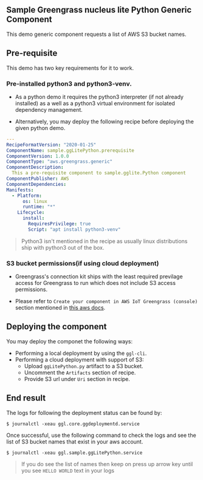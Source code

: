 ## Sample Greengrass nucleus lite Python Generic Component

This demo generic component requests a list of AWS S3 bucket names.

## Pre-requisite

This demo has two key requirements for it to work.

### Pre-installed python3 and python3-venv.

- As a python demo it requires the python3 interpreter (if not already
  installed) as a well as a python3 virtual environment for isolated dependency
  management.

- Alternatively, you may deploy the following recipe before deploying the given
  python demo.

```yaml
---
RecipeFormatVersion: "2020-01-25"
ComponentName: sample.ggLitePython.prerequisite
ComponentVersion: 1.0.0
ComponentType: "aws.greengrass.generic"
ComponentDescription:
  This a pre-requisite component to sample.gglite.Python component
ComponentPublisher: AWS
ComponentDependencies:
Manifests:
  - Platform:
      os: linux
      runtime: "*"
    Lifecycle:
      install:
        RequiresPrivilege: true
        Script: "apt install python3-venv"
```

> Python3 isn't mentioned in the recipe as usually linux distributions ship with
> python3 out of the box.

### S3 bucket permissions(if using cloud deployment)

- Greengrass's connection kit ships with the least required previlage access for
  Greengrass to run which does not include S3 access permissions.

- Please refer to `Create your component in AWS IoT Greengrass (console)`
  section mentioned in
  [this aws docs](https://docs.aws.amazon.com/greengrass/v2/developerguide/upload-first-component.html).

## Deploying the component

You may deploy the componet the following ways:

- Performing a local deployment by using the `ggl-cli`.
- Performing a cloud deployment with support of S3:
  - Upload `ggLitePython.py` artifact to a S3 bucket.
  - Uncomment the `Artifacts` section of recipe.
  - Provide S3 url under `Uri` section in recipe.

## End result

The logs for following the deployment status can be found by:

```shell
$ journalctl -xeau ggl.core.ggdeploymentd.service
```

Once successful, use the following command to check the logs and see the list of
S3 bucket names that exist in your aws account.

```shell
$ journalctl -xeau ggl.sample.ggLitePython.service
```

> If you do see the list of names then keep on press up arrow key until you see
> `HELLO WORLD` text in your logs
